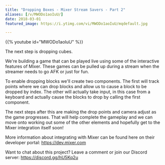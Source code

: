 ```yaml
---
title: "Dropping Boxes - Mixer Stream Savers - Part 2"
aliases: [/v/MWODo1aoIuU/]
date: 2018-03-01
featured_image: https://i.ytimg.com/vi/MWODo1aoIuU/mqdefault.jpg

---
```


{{% youtube id="MWODo1aoIuU" %}}

The next step is dropping cubes.

We're building a game that can be played live using some of the interactive features of Mixer. These games can be pulled up during a stream when the streamer needs to go AFK or just for fun.

To enable dropping blocks we'll create two components. The first will track points where we can drop blocks and allow us to cause a block to be dropped by index. The other will actually take input, in this case from a keyboard and actually cause the blocks to drop by calling the first component.

The next steps after this are making the drop points and camera adjust as the game progresses. That will help complete the gameplay and we can move onto working out some of the other elements and hopefully get to the Mixer integration itself soon!

More information about integrating with Mixer can be found here on their developer portal: https://dev.mixer.com

Want to chat about this project? Leave a comment or join our Discord server: https://discord.gg/hU5Kq2u